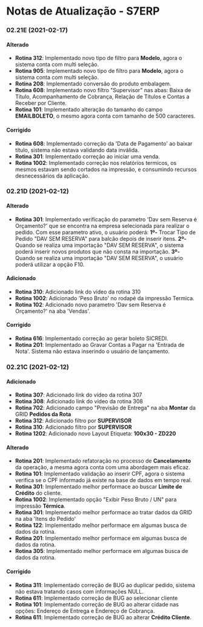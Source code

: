 # Notas de Atualização - S7ERP

### 02.21E (2021-02-17)

#### Alterado

* **Rotina 312**: Implementado novo tipo de filtro para **Modelo**, agora o sistema conta com multi seleção.
* **Rotina 905**: Implementado novo tipo de filtro para **Modelo**, agora o sistema conta com multi seleção.
* **Rotina 208**: Implementado conversão do produto embalagem.
* **Rotina 608**: Implementado novo filtro "Supervisor" nas abas: Baixa de Título, Acompanhamento de Cobrança, Relação de Títulos e Contas a Receber por Cliente.
* **Rotina 101**: Implementado alteração do tamanho do campo **EMAILBOLETO**, o mesmo agora conta com tamanho de 500 caracteres.

#### Corrigido

* **Rotina 608**: Implementado correção da 'Data de Pagamento' ao baixar título, sistema não estava validando data inválida.
* **Rotina 301**: Implementado correção ao iniciar uma venda.
* **Rotina 1002**: Implementado correção nos relatórios termicos, os mesmos estavam sendo cortados na impressão, e consumindo recursos desnecessários da aplicação.

### 02.21D (2021-02-12)

#### Alterado

* **Rotina 301**: Implementado verificação do parametro 'Dav sem Reserva é Orçamento?' que se encontra na empresa selecionada para realizar o pedido. Com esse parametro ativo, o usuário poderá:
    **1º-** Trocar Tipo de Pedido "DAV SEM RESERVA" para balcão depois de inserir itens.
    **2º-** Quando se realiza uma importação "DAV SEM RESERVA", o sistema poderá inserir novos produtos que não consta na importação.
    **3º-** Quando se realiza uma importação "DAV SEM RESERVA", o usuário poderá utilizar a opção F10.
    
#### Adicionado

* **Rotina 310**: Adicionado link do vídeo da rotina 310
* **Rotina 1002**: Adicionado 'Peso Bruto' no rodapé da impressão Termica.
* **Rotina 102**: Adicionado novo parametro 'Dav sem Reserva é Orçamento?' na aba 'Vendas'.

#### Corrigido

* **Rotina 616**: Implementado correção ao gerar boleto SICREDI.
* **Rotina 201**: Implementado ao Gravar Contas a Pagar na 'Entrada de Nota'. Sistema não estava inserindo o usuário de lançamento.

### 02.21C (2021-02-12)

#### Adicionado

* **Rotina 307**: Adicionado link do vídeo da rotina 307
* **Rotina 308**: Adicionado link do vídeo da rotina 308
* **Rotina 702**: Adicionado campo "Previsão de Entrega" na aba **Montar** da GRID **Pedidos da Rota**
* **Rotina 312**: Adicionado filtro por **SUPERVISOR**
* **Rotina 310**: Adicionado filtro por **SUPERVISOR**
* **Rotina 1202**: Adicionado novo Layout Etiqueta: **100x30 - ZD220**

#### Alterado

* **Rotina 201**: Implementado refatoração no processo de **Cancelamento** da operação, a mesma agora conta com uma abordagem mais eficaz. 
* **Rotina 101**: Implementado validação ao inserir CPF, agora o sistema verifica se o CPF informado já existe na base de dados em tempo real.
* **Rotina 301**: Implementado melhor performace ao buscar **Limite de Crédito** do cliente.
* **Rotina 1002**: Implementado opção "Exibir Peso Bruto / UN" para impressão **Térmica**.
* **Rotina 301**: Implementado melhor performace ao tratar dados da GRID na aba 'Itens do Pedido'
* **Rotina 122**: Implementado melhor performace em algumas busca de dados da rotina.
* **Rotina 201**: Implementado melhor performace em algumas busca de dados da rotina.
* **Rotina 305**: Implementado melhor performace em algumas busca de dados da rotina.

#### Corrigido

* **Rotina 311**: Implementado correção de BUG ao duplicar pedido, sistema não estava tratando casos com informações NULL.
* **Rotina 611**: Implementado correção de BUG ao selecionar cliente
* **Rotina 101**: Implementado correção de BUG ao alterar cidade nas opções: Endereço de Entrega e Endereço de Cobrança.
* **Rotina 611**: Implementado correção de BUG ao alterar **Crédito Cliente**.
